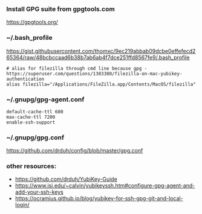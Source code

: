 ### Install GPG suite from gpgtools.com
https://gpgtools.org/

### ~/.bash_profile
https://gist.githubusercontent.com/thomxc/9ec219abbab09dcbe0effefecd265364/raw/48bcbccaad6b38b7ab6ab4f7dce251ffd8567fe9/.bash_profile

```
# alias for filezilla through cmd line because gpg - https://superuser.com/questions/1383380/filezilla-on-mac-yubikey-authentication
alias filezilla="/Applications/FileZilla.app/Contents/MacOS/filezilla"
```

### ~/.gnupg/gpg-agent.conf
```
default-cache-ttl 600
max-cache-ttl 7200
enable-ssh-support
```
### ~/.gnupg/gpg.conf
https://github.com/drduh/config/blob/master/gpg.conf

### other resources:
* https://github.com/drduh/YubiKey-Guide
* https://www.isi.edu/~calvin/yubikeyssh.htm#configure-gpg-agent-and-add-your-ssh-keys
* https://ocramius.github.io/blog/yubikey-for-ssh-gpg-git-and-local-login/

